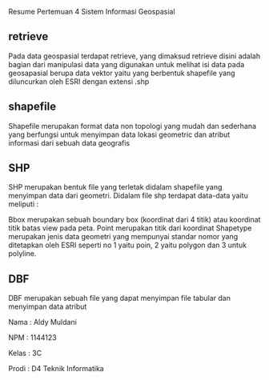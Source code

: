 Resume Pertemuan 4 Sistem Informasi Geospasial

## retrieve

Pada data geospasial terdapat retrieve, yang dimaksud retrieve disini adalah bagian dari manipulasi data yang digunakan untuk melihat isi data pada geosapasial berupa data vektor yaitu yang berbentuk shapefile yang diluncurkan oleh ESRI dengan extensi .shp


## shapefile
Shapefile merupakan format data non topologi yang mudah dan sederhana yang berfungsi untuk menyimpan data lokasi geometric dan atribut informasi dari sebuah data geografis


## SHP
SHP merupakan bentuk file yang terletak didalam shapefile yang menyimpan data dari geometri. Didalam file shp terdapat data-data yaitu meliputi :

Bbox merupakan sebuah boundary box (koordinat dari 4 titik) atau koordinat titik batas view pada peta.
Point merupakan titik dari koordinat
Shapetype merupakan jenis data geometri yang mempunyai standar nomor yang ditetapkan oleh ESRI seperti no 1 yaitu poin, 2 yaitu polygon dan 3 untuk polyline.

## DBF
DBF merupakan sebuah file yang dapat menyimpan file tabular dan menyimpan data atribut

Nama : Aldy Muldani

NPM : 1144123

Kelas : 3C

Prodi : D4 Teknik Informatika